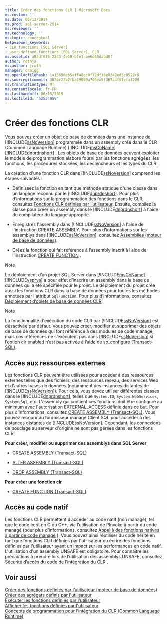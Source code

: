 ```yaml
---
title: Créer des fonctions CLR | Microsoft Docs
ms.custom: ''
ms.date: 06/13/2017
ms.prod: sql-server-2014
ms.reviewer: ''
ms.technology: ''
ms.topic: conceptual
helpviewer_keywords:
- CLR functions [SQL Server]
- user-defined functions [SQL Server], CLR
ms.assetid: a82df075-2243-4e19-bfe1-ae6d65dabd0f
author: rothja
ms.author: jroth
manager: craigg
ms.openlocfilehash: 1a15690eb5aff48ec0f72df16e8342ed5c0522c9
ms.sourcegitcommit: 3026c22b7fba19059a769ea5f367c4f51efaf286
ms.translationtype: MT
ms.contentlocale: fr-FR
ms.lasthandoff: 06/15/2019
ms.locfileid: "62524059"
---
```

# <a name="create-clr-functions"></a>Créer des fonctions CLR
  Vous pouvez créer un objet de base de données dans une instance de [!INCLUDE[ssNoVersion](../../includes/ssnoversion-md.md)] programmée dans un assembly créé dans le CLR (Common Language Runtime) [!INCLUDE[msCoName](../../includes/msconame-md.md)] [!INCLUDE[dnprdnshort](../../includes/dnprdnshort-md.md)] . Les objets de base de données peuvent exploiter le modèle de programmation élaboré fourni par les fonctions agrégées, les fonctions, les procédures stockées, les déclencheurs et les types du CLR.  
  
 La création d'une fonction CLR dans [!INCLUDE[ssNoVersion](../../includes/ssnoversion-md.md)] comprend les étapes suivantes :  
  
-   Définissez la fonction en tant que méthode statique d'une classe dans un langage reconnu par le [!INCLUDE[dnprdnshort](../../includes/dnprdnshort-md.md)]. Pour plus d’informations sur la programmation des fonctions dans le CLR, consultez [Fonctions CLR définies par l’utilisateur](../clr-integration-database-objects-user-defined-functions/clr-user-defined-functions.md). Ensuite, compilez la classe pour créer un assembly dans le [!INCLUDE[dnprdnshort](../../includes/dnprdnshort-md.md)] à l'aide du compilateur du langage approprié.  
  
-   Enregistrez l'assembly dans [!INCLUDE[ssNoVersion](../../includes/ssnoversion-md.md)] à l'aide de l'instruction CREATE ASSEMBLY. Pour plus d’informations sur les assemblys dans [!INCLUDE[ssNoVersion](../../includes/ssnoversion-md.md)], consultez [Assemblies &#40;moteur de base de données&#41;](../clr-integration/assemblies-database-engine.md).  
  
-   Créez la fonction qui fait référence à l’assembly inscrit à l’aide de l’instruction [CREATE FUNCTION](/sql/t-sql/statements/create-function-transact-sql) .  
  
> [!NOTE]  
>  Le déploiement d’un projet SQL Server dans [!INCLUDE[msCoName](../../includes/msconame-md.md)][!INCLUDE[vsprvs](../../includes/vsprvs-md.md)] a pour effet d’inscrire un assembly dans la base de données qui a été spécifiée pour le projet. Le déploiement du projet crée aussi les fonctions CLR dans la base de données pour toutes les méthodes annotées par l'attribut `SqlFunction`. Pour plus d’informations, consultez [Déploiement d’objets de base de données CLR](../clr-integration/deploying-clr-database-objects.md).  
  
> [!NOTE]  
>  La fonctionnalité d'exécution du code CLR par [!INCLUDE[ssNoVersion](../../includes/ssnoversion-md.md)] est désactivée par défaut. Vous pouvez créer, modifier et supprimer des objets de base de données qui font référence à des modules de code managé, mais ces références ne s’exécutent pas dans [!INCLUDE[ssNoVersion](../../includes/ssnoversion-md.md)] si l’option [clr enabled](../../database-engine/configure-windows/clr-enabled-server-configuration-option.md) n’est pas activée à l’aide de [sp_configure (Transact-SQL)](/sql/relational-databases/system-stored-procedures/sp-configure-transact-sql).  
  
## <a name="accessing-external-resources"></a>Accès aux ressources externes  
 Les fonctions CLR peuvent être utilisées pour accéder à des ressources externes telles que des fichiers, des ressources réseau, des services Web et d'autres bases de données (notamment des instances distantes de [!INCLUDE[ssNoVersion](../../includes/ssnoversion-md.md)]). Pour cela, vous devez utiliser différentes classes dans le [!INCLUDE[dnprdnshort](../../includes/dnprdnshort-md.md)], telles que `System.IO`, `System.WebServices`, `System.Sql`, etc. L'assembly qui contient ces fonctions doit être configuré au minimum avec l'autorisation EXTERNAL_ACCESS définie dans ce but. Pour plus d’informations, consultez [CREATE ASSEMBLY &#40;Transact-SQL&#41;](/sql/t-sql/statements/create-assembly-transact-sql). Vous pouvez recourir au fournisseur managé Client SQL pour accéder à des instances distantes de [!INCLUDE[ssNoVersion](../../includes/ssnoversion-md.md)]. Cependant, les connexions de bouclage au serveur d'origine ne sont pas gérées dans les fonctions CLR.  
  
 **Pour créer, modifier ou supprimer des assemblys dans SQL Server**  
  
-   [CREATE ASSEMBLY &#40;Transact-SQL&#41;](/sql/t-sql/statements/create-assembly-transact-sql)  
  
-   [ALTER ASSEMBLY &#40;Transact-SQL&#41;](/sql/t-sql/statements/alter-assembly-transact-sql)  
  
-   [DROP ASSEMBLY &#40;Transact-SQL&#41;](/sql/t-sql/statements/drop-assembly-transact-sql)  
  
 **Pour créer une fonction clr**  
  
-   [CREATE FUNCTION &#40;Transact-SQL&#41;](/sql/t-sql/statements/create-function-transact-sql)  
  
## <a name="accessing-native-code"></a>Accès au code natif  
 Les fonctions CLR permettent d’accéder au code natif (non managé), tel que le code écrit en C ou C++, via l’utilisation de PInvoke à partir du code managé (pour plus d’informations, consultez [Appel à des fonctions natives à partir de code managé](https://go.microsoft.com/fwlink/?LinkID=181929) ). Vous pouvez ainsi réutiliser du code hérité en tant que fonctions CLR définies par l'utilisateur ou écrire des fonctions définies par l'utilisateur ayant un impact sur les performances en code natif. L'utilisation d'un assembly UNSAFE est obligatoire. Pour connaître les précautions à prendre lors de l’utilisation des assemblys UNSAFE, consultez [Sécurité d’accès du code de l’intégration du CLR](../clr-integration/security/clr-integration-code-access-security.md) .  
  
## <a name="see-also"></a>Voir aussi  
 [Créer des fonctions définies par l’utilisateur &#40;moteur de base de données&#41;](create-user-defined-functions-database-engine.md)   
 [Créer des agrégats définis par l'utilisateur](create-user-defined-aggregates.md)   
 [Exécuter les fonctions définies par l'utilisateur](execute-user-defined-functions.md)   
 [Afficher les fonctions définies par l'utilisateur](view-user-defined-functions.md)   
 [Concepts de programmation pour l’intégration du CLR &#40;Common Language Runtime&#41;](../clr-integration/common-language-runtime-clr-integration-programming-concepts.md)  
  
  

